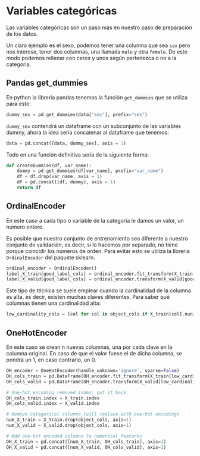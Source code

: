# Variables categóricas
Las variables categóricas son un paso más en nuestro paso de preparación de los datos. 

Un claro ejemplo es el sexo, podemos tener una columna que sea ```sex``` pero nos interese, tener dos columnas, una llamada ```male``` y otra ```female```. De este modo podemos rellenar con ceros y unos según pertenezca o no a la categoria. 

## Pandas get_dummies
En python la libreria pandas tenemos la función ```get_dummies``` que se utiliza para esto:

```python
dummy_sex = pd.get_dummies(data["sex"], prefix="sex")
```

```dummy_sex``` contendrá un dataframe con un subconjunto de las variables dummy, ahora la idea sería concatenar al dataframe que tenemos: 

```python
data = pd.concat([data, dummy_sex], axis = 1)
```

Todo en una función definitiva sería de la siguiente forma: 

```python
def createDummies(df, var_name):
    dummy = pd.get_dummies(df[var_name], prefix="var_name")
    df = df.drop(var_name, axis = 1)
    df = pd.concat([df, dummy], axis = 1)
    return df
```

## OrdinalEncoder
En este caso a cada tipo o variable de la categoria le damos un valor, un número entero. 

Es posible que nuestro conjunto de entrenamiento sea diferente a nuestro conjunto de validación, es decir, si lo hacemos por separado, no tiene porque coincidir los números de orden. Para evitar esto se utiliza la libreria ```OrdinalEncoder``` del paquete sklearn.

```python
ordinal_encoder = OrdinalEncoder()
label_X_train[good_label_cols] = ordinal_encoder.fit_transform(X_train[good_label_cols])
label_X_valid[good_label_cols] = ordinal_encoder.transform(X_valid[good_label_cols])
```

Este tipo de técnica se suele emplear cuando la cardinalidad de la columna es alta, es decir, existen muchas claves diferentes. Para saber qué columnas tienen una cardinalidad alta:

```python
low_cardinality_cols = [col for col in object_cols if X_train[col].nunique() < 10]
```

## OneHotEncoder
En este caso se crean n nuevas columnas, una por cada clave en la columna original. En caso de que el valor fuese el de dicha columna, se pondrá un 1, en caso contrario, un 0.

```python
OH_encoder = OneHotEncoder(handle_unknown='ignore', sparse=False)
OH_cols_train = pd.DataFrame(OH_encoder.fit_transform(X_train[low_cardinality_cols]))
OH_cols_valid = pd.DataFrame(OH_encoder.transform(X_valid[low_cardinality_cols]))

# One-hot encoding removed index; put it back
OH_cols_train.index = X_train.index
OH_cols_valid.index = X_valid.index

# Remove categorical columns (will replace with one-hot encoding)
num_X_train = X_train.drop(object_cols, axis=1)
num_X_valid = X_valid.drop(object_cols, axis=1)

# Add one-hot encoded columns to numerical features
OH_X_train = pd.concat([num_X_train, OH_cols_train], axis=1)
OH_X_valid = pd.concat([num_X_valid, OH_cols_valid], axis=1)
```